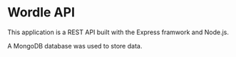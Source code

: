 # Wordle API

This application is a REST API built with the Express framwork and Node.js.

A MongoDB database was used to store data.
